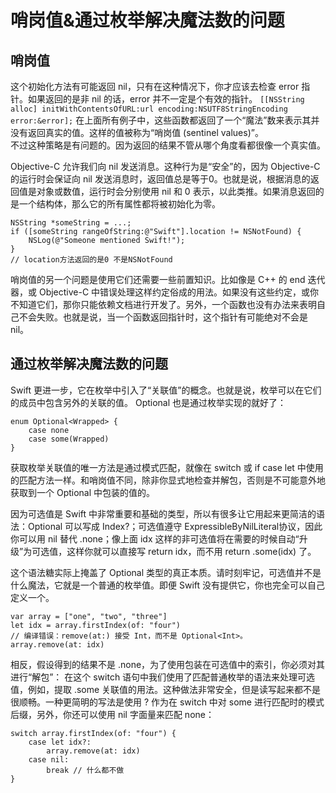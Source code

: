 # 哨岗值&通过枚举解决魔法数的问题 

## 哨岗值

这个初始化方法有可能返回 nil，只有在这种情况下，你才应该去检查 error 指针。如果返回的是非 nil 的话，error 并不一定是个有效的指针。
`[[NSString alloc] initWithContentsOfURL:url encoding:NSUTF8StringEncoding error:&error];`
在上面所有例子中，这些函数都返回了一个“魔法”数来表示其并没有返回真实的值。这样的值被称为“哨岗值 (sentinel values)”。  
不过这种策略是有问题的。因为返回的结果不管从哪个角度看都很像一个真实值。

Objective-C 允许我们向 nil 发送消息。这种行为是“安全”的，因为 Objective-C 的运行时会保证向 nil 发送消息时，返回值总是等于0。也就是说，根据消息的返回值是对象或数值，运行时会分别使用 nil 和 0 表示，以此类推。如果消息返回的是一个结构体，那么它的所有属性都将被初始化为零。  
```
NSString *someString = ...;
if ([someString rangeOfString:@"Swift"].location != NSNotFound) {
	NSLog(@"Someone mentioned Swift!");
}
// location方法返回的是0 不是NSNotFound
```

哨岗值的另一个问题是使用它们还需要一些前置知识。比如像是 C++ 的 end 迭代器，或 Objective-C 中错误处理这样约定俗成的用法。如果没有这些约定，或你不知道它们，那你只能依赖文档进行开发了。另外，一个函数也没有办法来表明自己不会失败。也就是说，当一个函数返回指针时，这个指针有可能绝对不会是 nil。

## 通过枚举解决魔法数的问题 

Swift 更进一步，它在枚举中引入了“关联值”的概念。也就是说，枚举可以在它们的成员中包含另外的关联的值。 Optional 也是通过枚举实现的就好了：
```
enum Optional<Wrapped> {
	case none
	case some(Wrapped)
}

```
获取枚举关联值的唯一方法是通过模式匹配，就像在 switch 或 if case let 中使用的匹配方法一样。和哨岗值不同，除非你显式地检查并解包，否则是不可能意外地获取到一个 Optional 中包装的值的。  

因为可选值是 Swift 中非常重要和基础的类型，所以有很多让它用起来更简洁的语法：Optional<Index> 可以写成 Index?；可选值遵守 ExpressibleByNilLiteral协议，因此你可以用 nil 替代 .none；像上面 idx 这样的非可选值将在需要的时候自动“升级”为可选值，这样你就可以直接写 return idx，而不用 return .some(idx) 了。  

这个语法糖实际上掩盖了 Optional 类型的真正本质。请时刻牢记，可选值并不是什么魔法，它就是一个普通的枚举值。即便 Swift 没有提供它，你也完全可以自己定义一个。

```
var array = ["one", "two", "three"]
let idx = array.firstIndex(of: "four")
// 编译错误：remove(at:) 接受 Int，而不是 Optional<Int>。
array.remove(at: idx)
```
	
相反，假设得到的结果不是 .none，为了使用包装在可选值中的索引，你必须对其进行“解包”：
在这个 switch 语句中我们使用了匹配普通枚举的语法来处理可选值，例如，提取 .some 关联值的用法。这种做法非常安全，但是读写起来都不是很顺畅。一种更简明的写法是使用 ? 作为在 switch 中对 some 进行匹配时的模式后缀，另外，你还可以使用 nil 字面量来匹配 none：

```
switch array.firstIndex(of: "four") {
	case let idx?:
		array.remove(at: idx)
	case nil:
		break // 什么都不做
}
```


